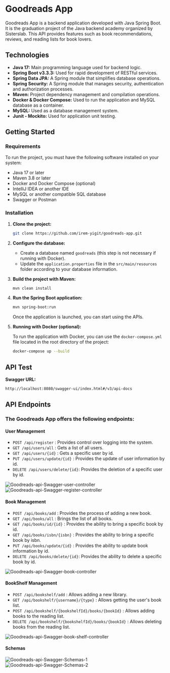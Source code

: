 # Goodreads App

Goodreads App is a backend application developed with Java Spring Boot. It is the graduation project of the Java backend academy organized by Sisterslab. This API provides features such as book recommendations, reviews, and reading lists for book lovers.


## Technologies 

- **Java 17:** Main programming language used for backend logic.
- **Spring Boot v3.3.3:** Used for rapid development of RESTful services.
- **Spring Data JPA:** A Spring module that simplifies database operations.
- **Spring Security:** A Spring module that manages security, authentication and authorization processes.
- **Maven:** Project dependency management and compilation operations.
- **Docker & Docker Compose:** Used to run the application and MySQL database as a container.
- **MySQL:** Used as a database management system.
- **Junit - Mockito:** Used for application unit testing.


## Getting Started

### Requirements

To run the project, you must have the following software installed on your system:

- Java 17 or later
- Maven 3.8 or later
- Docker and Docker Compose (optional)
- IntelliJ IDEA or another IDE
- MySQL or another compatible SQL database
- Swagger or Postman

### Installation

1. **Clone the project:**

   ```bash
   git clone https://github.com/irem-yigit/goodreads-app.git
   ```

2. **Configure the database:**

    - Create a database named `goodreads` (this step is not necessary if running with Docker).
    - Update the `application.properties` file in the `src/main/resources` folder according to your database information.
    
3. **Build the project with Maven:**

   ```bash
   mvn clean install
   ```

4. **Run the Spring Boot application:**

   ```bash
   mvn spring-boot:run
   ```

   Once the application is launched, you can start using the APIs.

5. **Running with Docker (optional):**

   To run the application with Docker, you can use the `docker-compose.yml` file located in the root directory of the project:

   ```bash
   docker-compose up --build
   ```
   
## API Test

   **Swagger URL:**

   ```bash
   http://localhost:8080/swagger-ui/index.html#/v3/api-docs
   ```

## API Endpoints

### The Goodreads App offers the following endpoints:

#### User Management

- `POST /api/register`           : Provides control over logging into the system.
- `GET /api/users/all`           : Gets a list of all users.
- `GET /api/users/{id}`          : Gets a specific user by id.
- `PUT /api/users/update/{id}`   : Provides the update of user information by id.
- `DELETE /api/users/delete/{id}`: Provides the deletion of a specific user by id.

![Goodreads-api-Swagger-user-controller](https://github.com/user-attachments/assets/06b07f6c-f03c-4ab5-843c-af321b29dbc6)
![Goodreads-api-Swagger-register-controller](https://github.com/user-attachments/assets/416757c0-3c83-464b-82cf-a55a64872450)

#### Book Management

- `POST /api/books/add`          : Provides the process of adding a new book.
- `GET /api/books/all`           : Brings the list of all books.
- `GET /api/books/id/{id}`       : Provides the ability to bring a specific book by id.
- `GET /api/books/isbn/{isbn}`   : Provides the ability to bring a specific book by isbn.
- `PUT /api/books/update/{id}`   : Provides the ability to update book information by id.
- `DELETE /api/books/delete/{id}`: Provides the ability to delete a specific book by id.
  
![Goodreads-api-Swagger-book-controller](https://github.com/user-attachments/assets/febb025b-06d3-45ed-8670-f00a357706a4)

#### BookShelf Management

- `POST /api/bookshelf/add`                             : Allows adding a new library.
- `GET /api/bookshelf/{username}/{type}`                       : Allows getting the user's book list.
- `POST /api/bookshelf/{bookshelfId}/books/{bookId}`    : Allows adding books to the reading list.
- `DELETE /api/bookshelf/{bookshelfId}/books/{bookId}`  : Allows deleting books from the reading list.

![Goodreads-api-Swagger-book-shelf-controller](https://github.com/user-attachments/assets/16c909a0-8178-4392-9cba-e4eb3fb4a039)

#### Schemas

![Goodreads-api-Swagger-Schemas-1](https://github.com/user-attachments/assets/6385ea7c-a861-4c3a-9070-fd264057ceed)
![Goodreads-api-Swagger-Schemas-2](https://github.com/user-attachments/assets/3a289396-6ee5-4ed9-a039-f6e936261d82)
